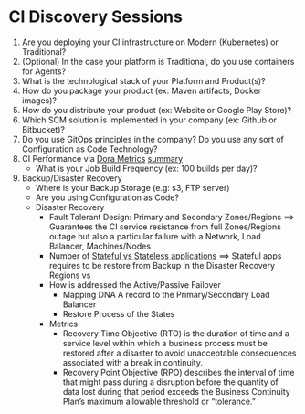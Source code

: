 # CI Discovery Sessions

1. Are you deploying your CI infrastructure on Modern (Kubernetes) or Traditional?
2. (Optional) In the case your platform is Traditional, do you use containers for Agents?
3. What is the technological stack of your Platform and Product(s)?
4. How do you package your product (ex: Maven artifacts, Docker images)?
5. How do you distribute your product (ex: Website or Google Play Store)?
6. Which SCM solution is implemented in your company (ex: Github or Bitbucket)?
7. Do you use GitOps principles in the company? Do you use any sort of Configuration as Code Technology?
8. CI Performance via [Dora Metrics](https://cloud.google.com/blog/products/devops-sre/using-the-four-keys-to-measure-your-devops-performance) [summary](https://storage.googleapis.com/gweb-cloudblog-publish/original_images/Calculating_the_metrics_frOhcbp.jpg)
   * What is your Job Build Frequency (ex: 100 builds per day)?
9. Backup/Disaster Recovery
   * Where is your Backup Storage (e.g: s3, FTP server)
   * Are you using Configuration as Code?
   * Disaster Recovery
     * Fault Tolerant Design: Primary and Secondary Zones/Regions ==> Guarantees the CI service resistance from full Zones/Regions outage but also a particular failure with a Network, Load Balancer, Machines/Nodes
     * Number of [Stateful vs Stateless applications](https://www.unixarena.com/2021/08/kubernetes-stateful-vs-stateless-applications.html/) ==> Stateful apps requires to be restore from Backup in the Disaster Recovery Regions vs 
     * How is addressed the Active/Passive Failover
       * Mapping DNA A record to the Primary/Secondary Load Balancer
       * Restore Process of the States
     * Metrics
       * Recovery Time Objective (RTO) is the duration of time and a service level within which a business process must be restored after a disaster to avoid unacceptable consequences associated with a break in continuity.
       * Recovery Point Objective (RPO) describes the interval of time that might pass during a disruption before the quantity of data lost during that period exceeds the Business Continuity Plan’s maximum allowable threshold or “tolerance.”
